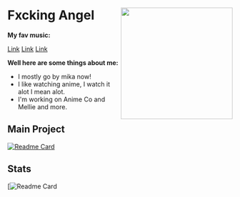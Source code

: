 # Fxcking Angel <img src="https://raw.githubusercontent.com/NevaehAnimeLover/NeavehAnimeLover/main/download%20(5).jpeg" width="250" align="right"><img>

**My fav music:**

[Link](http://mel1.herokuapp.com/search/hvtrs8%2F-wuw%2Cymuvu%60e%2Ccmm-wctah%3Dv%3FmDkkepcgyNQ/)
[Link](http://mel1.herokuapp.com/search/hvtrs8%2F-wuw%2Cymuvu%60e%2Ccmm-wctah%3Dv%3FC%5DsCwsfIieg/)
[Link](http://mel1.herokuapp.com/search/hvtrs8%2F-wuw%2Cymuvu%60e%2Ccmm-wctah%3Dv%3FP3mqcp1EmwM/)

**Well here are some things about me:**

- I mostly go by mika now! 
- I like watching anime, I watch it alot I mean alot.
- I'm working on Anime Co and Mellie and more.

## Main Project
[![Readme Card](https://github-readme-stats.vercel.app/api/pin/?username=NevaehAnimeLover&repo=MelliePlay&theme=synthwave)](https://github.com/NevaehAnimeLover/MelliePlay)

## Stats
[![Readme Card](https://github-readme-stats.vercel.app/api?username=FxckingAngeln&&show_icons=true&title_color=ffffff&icon_color=bb2acf&text_color=daf7dc&bg_color=151515)

